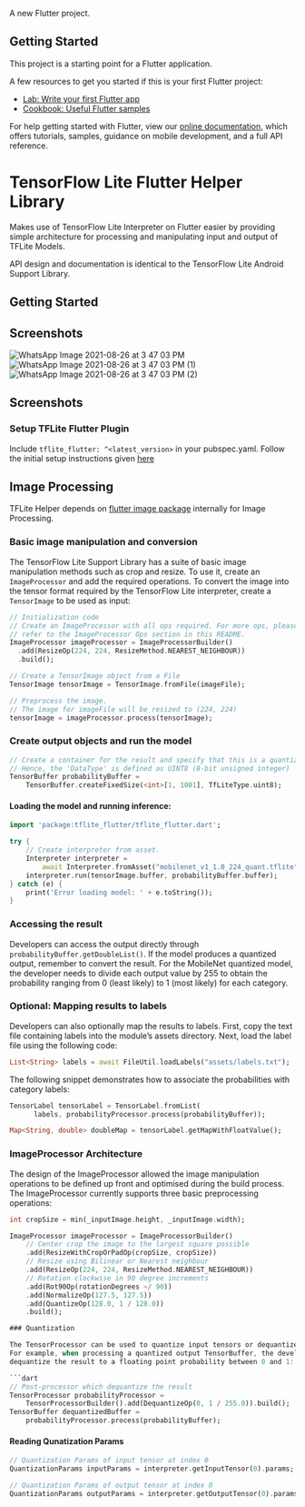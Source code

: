 A new Flutter project.

## Getting Started

This project is a starting point for a Flutter application.

A few resources to get you started if this is your first Flutter project:

- [Lab: Write your first Flutter app](https://flutter.dev/docs/get-started/codelab)
- [Cookbook: Useful Flutter samples](https://flutter.dev/docs/cookbook)

For help getting started with Flutter, view our
[online documentation](https://flutter.dev/docs), which offers tutorials,
samples, guidance on mobile development, and a full API reference.

# TensorFlow Lite Flutter Helper Library

Makes use of TensorFlow Lite Interpreter on Flutter easier by
providing simple architecture for processing and manipulating
input and output of TFLite Models.

API design and documentation is identical to the TensorFlow Lite
Android Support Library.

## Getting Started

## Screenshots 

![WhatsApp Image 2021-08-26 at 3 47 03 PM](https://user-images.githubusercontent.com/86112651/130947577-b044602d-8cfc-414b-b232-9080af3cd08d.jpeg)
![WhatsApp Image 2021-08-26 at 3 47 03 PM (1)](https://user-images.githubusercontent.com/86112651/130947613-d29e6549-eef9-49ab-ab1b-4dd9806a11fe.jpeg)
![WhatsApp Image 2021-08-26 at 3 47 03 PM (2)](https://user-images.githubusercontent.com/86112651/130947630-e1aea2fc-1b4d-4ddb-a883-e095e884b8c5.jpeg)


## Screenshots

### Setup TFLite Flutter Plugin

Include `tflite_flutter: ^<latest_version>` in your pubspec.yaml. Follow the initial setup
instructions given [here](https://github.com/am15h/tflite_flutter_plugin#most-important-initial-setup)

## Image Processing

TFLite Helper depends on [flutter image package](https://pub.dev/packages/image) internally for
Image Processing.

### Basic image manipulation and conversion

The TensorFlow Lite Support Library has a suite of basic image manipulation methods such as crop
and resize. To use it, create an `ImageProcessor` and add the required operations.
To convert the image into the tensor format required by the TensorFlow Lite interpreter,
create a `TensorImage` to be used as input:

```dart
// Initialization code
// Create an ImageProcessor with all ops required. For more ops, please
// refer to the ImageProcessor Ops section in this README.
ImageProcessor imageProcessor = ImageProcessorBuilder()
  .add(ResizeOp(224, 224, ResizeMethod.NEAREST_NEIGHBOUR))
  .build();

// Create a TensorImage object from a File
TensorImage tensorImage = TensorImage.fromFile(imageFile);

// Preprocess the image.
// The image for imageFile will be resized to (224, 224)
tensorImage = imageProcessor.process(tensorImage);
```

### Create output objects and run the model

```dart
// Create a container for the result and specify that this is a quantized model.
// Hence, the 'DataType' is defined as UINT8 (8-bit unsigned integer)
TensorBuffer probabilityBuffer =
    TensorBuffer.createFixedSize(<int>[1, 1001], TfLiteType.uint8);
```

#### Loading the model and running inference:

```dart
import 'package:tflite_flutter/tflite_flutter.dart';

try {
    // Create interpreter from asset.
    Interpreter interpreter =
        await Interpreter.fromAsset("mobilenet_v1_1.0_224_quant.tflite");
    interpreter.run(tensorImage.buffer, probabilityBuffer.buffer);
} catch (e) {
    print('Error loading model: ' + e.toString());
}
```

### Accessing the result

Developers can access the output directly through `probabilityBuffer.getDoubleList()`.
If the model produces a quantized output, remember to convert the result.
For the MobileNet quantized model, the developer needs to divide each output value by 255
to obtain the probability ranging from 0 (least likely) to 1 (most likely) for each category.


### Optional: Mapping results to labels

Developers can also optionally map the results to labels. First, copy the text
file containing labels into the module’s assets directory. Next, load the
label file using the following code:

```dart
List<String> labels = await FileUtil.loadLabels("assets/labels.txt");
```

The following snippet demonstrates how to associate the probabilities with category labels:

```dart
TensorLabel tensorLabel = TensorLabel.fromList(
      labels, probabilityProcessor.process(probabilityBuffer));

Map<String, double> doubleMap = tensorLabel.getMapWithFloatValue();
```

### ImageProcessor Architecture

The design of the ImageProcessor allowed the image manipulation operations to be defined up
front and optimised during the build process. The ImageProcessor currently supports
three basic preprocessing operations:

```dart
int cropSize = min(_inputImage.height, _inputImage.width);

ImageProcessor imageProcessor = ImageProcessorBuilder()
    // Center crop the image to the largest square possible
    .add(ResizeWithCropOrPadOp(cropSize, cropSize))
    // Resize using Bilinear or Nearest neighbour
    .add(ResizeOp(224, 224, ResizeMethod.NEAREST_NEIGHBOUR))
    // Rotation clockwise in 90 degree increments
    .add(Rot90Op(rotationDegrees ~/ 90))
    .add(NormalizeOp(127.5, 127.5))
    .add(QuantizeOp(128.0, 1 / 128.0))
    .build();

### Quantization

The TensorProcessor can be used to quantize input tensors or dequantize output tensors.
For example, when processing a quantized output TensorBuffer, the developer can use DequantizeOp to
dequantize the result to a floating point probability between 0 and 1:

```dart
// Post-processor which dequantize the result
TensorProcessor probabilityProcessor =
    TensorProcessorBuilder().add(DequantizeOp(0, 1 / 255.0)).build();
TensorBuffer dequantizedBuffer =
    probabilityProcessor.process(probabilityBuffer);
```

#### Reading Qunatization Params

```dart
// Quantization Params of input tensor at index 0
QuantizationParams inputParams = interpreter.getInputTensor(0).params;

// Quantization Params of output tensor at index 0
QuantizationParams outputParams = interpreter.getOutputTensor(0).params;

